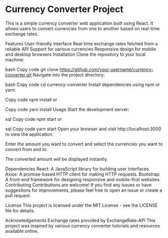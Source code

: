 # **Currency Converter Project**

This is a simple currency converter web application built using React. It allows users to convert currencies from one to another based on real-time exchange rates.

Features
User-friendly interface
Real-time exchange rates fetched from a reliable API
Support for various currencies
Responsive design for mobile and desktop browsers
Installation
Clone the repository to your local machine:

bash
Copy code
git clone https://github.com/your-username/currency-converter.git
Navigate into the project directory:

bash
Copy code
cd currency-converter
Install dependencies using npm or yarn:

Copy code
npm install
or

Copy code
yarn install
Usage
Start the development server:

sql
Copy code
npm start
or

sql
Copy code
yarn start
Open your browser and visit http://localhost:3000 to view the application.

Enter the amount you want to convert and select the currencies you want to convert from and to.

The converted amount will be displayed instantly.

Dependencies
React: A JavaScript library for building user interfaces.
Axios: A promise-based HTTP client for making HTTP requests.
Bootstrap: A front-end framework for designing responsive and mobile-first websites.
Contributing
Contributions are welcome! If you find any issues or have suggestions for improvements, please feel free to open an issue or create a pull request.

License
This project is licensed under the MIT License - see the LICENSE file for details.

Acknowledgements
Exchange rates provided by ExchangeRate-API
This project was inspired by various currency converter tutorials and resources available online.
